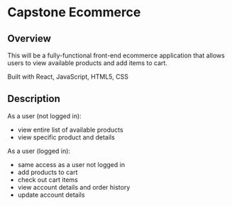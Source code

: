# Capstone Ecommerce

## Overview

This will be a fully-functional front-end ecommerce application that allows users to view available products and add items to cart.

Built with React, JavaScript, HTML5, CSS

## Description

As a user (not logged in):
* view entire list of available products
* view specific product and details

As a user (logged in):
* same access as a user not logged in
* add products to cart
* check out cart items
* view account details and order history
* update account details

